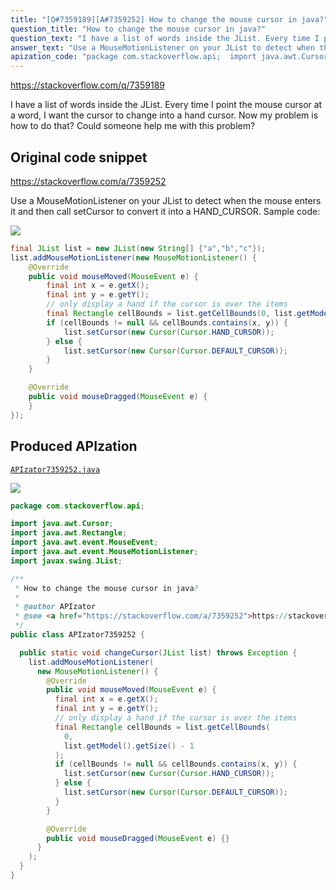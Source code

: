 ```yaml
---
title: "[Q#7359189][A#7359252] How to change the mouse cursor in java?"
question_title: "How to change the mouse cursor in java?"
question_text: "I have a list of words inside the JList. Every time I point the mouse cursor at a word, I want the cursor to change into a hand cursor. Now my problem is how to do that? Could someone help me with this problem?"
answer_text: "Use a MouseMotionListener on your JList to detect when the mouse enters it and then call setCursor to convert it into a HAND_CURSOR. Sample code:"
apization_code: "package com.stackoverflow.api;  import java.awt.Cursor; import java.awt.Rectangle; import java.awt.event.MouseEvent; import java.awt.event.MouseMotionListener; import javax.swing.JList;  /**  * How to change the mouse cursor in java?  *  * @author APIzator  * @see <a href=\"https://stackoverflow.com/a/7359252\">https://stackoverflow.com/a/7359252</a>  */ public class APIzator7359252 {    public static void changeCursor(JList list) throws Exception {     list.addMouseMotionListener(       new MouseMotionListener() {         @Override         public void mouseMoved(MouseEvent e) {           final int x = e.getX();           final int y = e.getY();           // only display a hand if the cursor is over the items           final Rectangle cellBounds = list.getCellBounds(             0,             list.getModel().getSize() - 1           );           if (cellBounds != null && cellBounds.contains(x, y)) {             list.setCursor(new Cursor(Cursor.HAND_CURSOR));           } else {             list.setCursor(new Cursor(Cursor.DEFAULT_CURSOR));           }         }          @Override         public void mouseDragged(MouseEvent e) {}       }     );   } }"
---
```


https://stackoverflow.com/q/7359189

I have a list of words inside the JList. Every time I point the mouse cursor at a word, I want the cursor to change into a hand cursor. Now my problem is how to do that?
Could someone help me with this problem?



## Original code snippet

https://stackoverflow.com/a/7359252

Use a MouseMotionListener on your JList to detect when the mouse enters it and then call setCursor to convert it into a HAND_CURSOR.
Sample code:

<div class="code-logo"><img src="/stackoverflow.png" /></div>

```java
final JList list = new JList(new String[] {"a","b","c"});
list.addMouseMotionListener(new MouseMotionListener() {
    @Override
    public void mouseMoved(MouseEvent e) {
        final int x = e.getX();
        final int y = e.getY();
        // only display a hand if the cursor is over the items
        final Rectangle cellBounds = list.getCellBounds(0, list.getModel().getSize() - 1);
        if (cellBounds != null && cellBounds.contains(x, y)) {
            list.setCursor(new Cursor(Cursor.HAND_CURSOR));
        } else {
            list.setCursor(new Cursor(Cursor.DEFAULT_CURSOR));
        }
    }

    @Override
    public void mouseDragged(MouseEvent e) {
    }
});
```

## Produced APIzation

[`APIzator7359252.java`](https://github.com/blind-papers/apization-temp-data/raw/main/search/APIzator7359252.java)

<div class="code-logo"><img src="/apizator.png" /></div>

```java
package com.stackoverflow.api;

import java.awt.Cursor;
import java.awt.Rectangle;
import java.awt.event.MouseEvent;
import java.awt.event.MouseMotionListener;
import javax.swing.JList;

/**
 * How to change the mouse cursor in java?
 *
 * @author APIzator
 * @see <a href="https://stackoverflow.com/a/7359252">https://stackoverflow.com/a/7359252</a>
 */
public class APIzator7359252 {

  public static void changeCursor(JList list) throws Exception {
    list.addMouseMotionListener(
      new MouseMotionListener() {
        @Override
        public void mouseMoved(MouseEvent e) {
          final int x = e.getX();
          final int y = e.getY();
          // only display a hand if the cursor is over the items
          final Rectangle cellBounds = list.getCellBounds(
            0,
            list.getModel().getSize() - 1
          );
          if (cellBounds != null && cellBounds.contains(x, y)) {
            list.setCursor(new Cursor(Cursor.HAND_CURSOR));
          } else {
            list.setCursor(new Cursor(Cursor.DEFAULT_CURSOR));
          }
        }

        @Override
        public void mouseDragged(MouseEvent e) {}
      }
    );
  }
}

```
